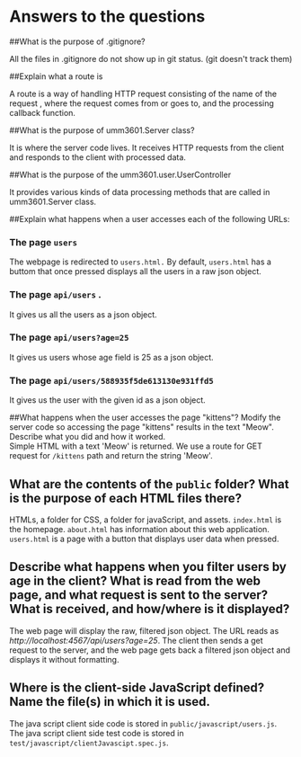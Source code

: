# Answers to the questions
##What is the purpose of .gitignore?  

All the files in .gitignore do not show up in git status. (git doesn't track them)  

##Explain what a route is  

A route is a way of handling HTTP request consisting of the name of the request
, where the request comes from or goes to, and the processing callback function.  

##What is the purpose of umm3601.Server class?  

It is where the server code lives. It receives HTTP requests from the client and responds to the client with processed data.  

##What is the purpose of the umm3601.user.UserController

It provides various kinds of data processing methods that are called in umm3601.Server class.

##Explain what happens when a user accesses each of the following URLs: 
### The page `users`  
 The webpage is redirected to `users.html.` By default, `users.html` has a buttom that once pressed displays all the users in a raw json object. 

### The page `api/users` . 
It gives us all the users as a json object.  

### The page `api/users?age=25` 
It gives us users whose age field is 25 as a json object. 

### The page `api/users/588935f5de613130e931ffd5`  
It gives us the user with the given id as a json object.  


##What happens when the user accesses the page "kittens"? Modify the server code so accessing the page "kittens" results in the text "Meow". Describe what you did and how it worked.  
Simple HTML with a text 'Meow' is returned. 
We use a route for GET request for `/kittens` path and return the string 'Meow'.

## What are the contents of the `public` folder? What is the purpose of each HTML files there?
HTMLs, a folder for CSS, a folder for javaScript, and assets.
`index.html` is the homepage. `about.html` has information about this web application. `users.html` is a page with a button that displays user data when pressed.

## Describe what happens when you filter users by age in the client? What is read from the web page, and what request is sent to the server? What is received, and how/where is it displayed? 
The web page will display the raw, filtered json object. The URL reads as *http://localhost:4567/api/users?age=25*.
The client then sends a get request to the server, and the web page gets back a filtered json object and displays it without formatting.   

## Where is the client-side JavaScript defined? Name the file(s) in which it is used.  
The java script client side code is stored in `public/javascript/users.js`.
The java script client side test code is stored in `test/javascript/clientJavascipt.spec.js`.  



   
